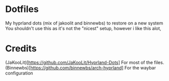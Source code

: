 # Dotfiles
My hyprland dots (mix of jakoolit and binnewbs) to restore on a new system
You shouldn't use this as it's not the "nicest" setup, however i like this alot,

# Credits
(JaKooLit)[https://github.com/JaKooLit/Hyprland-Dots] For most of the files.
(Binnewbs)[https://github.com/binnewbs/arch-hyprland] For the waybar configuration
